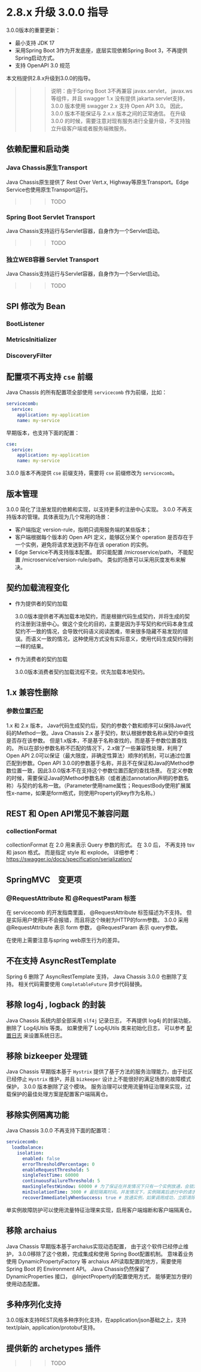 # 2.8.x 升级 3.0.0 指导

3.0.0版本的重要更新：

* 最小支持 JDK 17
* 采用Spring Boot 3作为开发底座，底层实现依赖Spring Boot 3，不再提供Spring启动方式。
* 支持 OpenAPI 3.0 规范

本文档提供2.8.x升级到3.0.0的指导。

>>> 说明：由于Spring Boot 3不再兼容 javax.servlet， javax.ws 等组件，并且 swagger 1.x 没有提供 jakarta.servlet支持，3.0.0 版本使用 swagger 2.x 支持 Open API 3.0。 因此，3.0.0 版本不能保证与 2.x.x 版本之间的正常通信。 在升级 3.0.0 的时候，需要注意对现有服务进行全量升级，不支持独立升级客户端或者服务端微服务。 

## 依赖配置和启动类

### Java Chassis原生Transport

Java Chassis原生提供了 Rest Over Vert.x, Highway等原生Transport。Edge Service也使用原生Transport运行。

>>> TODO

### Spring Boot Servlet Transport

Java Chassis支持运行与Servlet容器，自身作为一个Servlet启动。

>>> TODO

### 独立WEB容器 Servlet Transport

Java Chassis支持运行与Servlet容器，自身作为一个Servlet启动。

>>> TODO

## SPI 修改为 Bean

### BootListener

### MetricsInitializer

### DiscoveryFilter


## 配置项不再支持 `cse` 前缀

Java Chassis 的所有配置项全部使用 `servicecomb` 作为前缀，比如：

```yaml
servicecomb:
  service:
    application: my-application
    name: my-service
```

早期版本，也支持下面的配置：

```yaml
cse:
  service:
    application: my-application
    name: my-service
```

3.0.0 版本不再提供 `cse` 前缀支持，需要将 `cse` 前缀修改为 `servicecomb`。 

## 版本管理

3.0.0 简化了注册发现的依赖和实现，以支持更多的注册中心实现。 3.0.0 不再支持版本的管理。具体表现为几个常用的场景：

* 客户端指定 version-rule，指明只调用服务端的某些版本；
* 客户端根据每个版本的 Open API 定义，能够区分某个 operation 是否存在于一个实例，避免将请求发送到不存在该 operation 的实例。
* Edge Service不再支持版本配置。 即只能配置 /microservice/path， 不能配置 /microservice/version-rule/path。 类似的场景可以采用灰度发布来解决。

## 契约加载流程变化

* 作为提供者的契约加载

    3.0.0版本提供者不再加载本地契约，而是根据代码生成契约，并将生成的契约注册到注册中心。做这个变化的目的，主要是因为手写契约和代码本身生成契约不一致的情况，会导致代码语义阅读困难，带来很多隐藏不易发现的错误。而语义一致的情况，这种使用方式没有实际意义，使用代码生成契约得到一样的结果。

* 作为消费者的契约加载

    3.0.0版本消费者契约加载流程不变。优先加载本地契约。

## 1.x 兼容性删除

### 参数位置匹配

1.x 和 2.x 版本， Java代码生成契约后，契约的参数个数和顺序可以保持Java代码的Method一致。Java Chassis 2.x 基于契约，默认根据参数名称从契约中查找是否存在该参数。 但是1.x版本，不是基于名称查找的，而是基于参数位置查找的。 所以在部分参数名称不匹配的情况下，2.x做了一些兼容性处理，利用了Open API 2.0可以保证（最大限度，非确定性算法）顺序的机制，可以通过位置匹配到参数。Open API 3.0.0的参数基于名称，并且不在保证和Java的Method参数位置一致，因此3.0.0版本不在支持这个参数位置匹配的查找场景。 
在定义参数的时候，需要保证Java的Method参数名称（或者通过annotation声明的参数名称）与契约的名称一致。（Parameter使用name属性；RequestBody使用扩展属性x-name，如果是form格式，则使用Property的key作为名称。）

## REST 和 Open API常见不兼容问题

### collectionFormat

collectionFormat 在 2.0 用来表示 Query 参数的形式。 在 3.0 后， 不再支持  tsv 和 jason 格式。 而是指定 style 和 explode。 详细参考： https://swagger.io/docs/specification/serialization/

## SpringMVC　变更项

### @RequestAttribute 和 @RequestParam 标签

在 servicecomb 的开发指南里面， @RequestAttribute 标签描述为不支持。 但是实际用户使用并不会报错，而且将这个映射为HTTP的form参数。 3.0.0 采用 @RequestAttribute 表示 form 参数， @RequestParam 表示 query参数。

在使用上需要注意与spring web原生行为的差异。 

## 不在支持 AsyncRestTemplate

Spring 6 删除了 AsyncRestTemplate 支持， Java Chassis 3.0.0 也删除了支持。 相关代码需要使用 `CompletableFuture` 异步代码替换。 

## 移除 log4j , logback 的封装

Java Chassis 系统内部全部采用 `slf4j` 记录日志， 不再提供 log4j 的封装功能， 删除了 Log4jUtils 等类。 如果使用了 Log4jUtils 类来初始化日志， 可以参考 [配置日志](../../general-development/config-logs.md) 来设置系统日志。 

## 移除 bizkeeper 处理链

Java Chassis 早期版本基于 `Hystrix` 提供了基于方法的服务治理能力，由于社区已经停止 `Hystrix` 维护，并且 `bizkeeper` 设计上不能很好的满足场景的故障模式保护， 3.0.0 版本删除了这个模块。 服务治理可以使用流量特征治理来实现，过载保护的最佳处理方案是配置客户端隔离仓。

## 移除实例隔离功能

Java Chassis 3.0.0 不再支持下面的配置项：

```yaml
servicecomb:
  loadbalance:
    isolation:
      enabled: false
      errorThresholdPercentage: 0
      enableRequestThreshold: 5
      singleTestTime: 60000
      continuousFailureThreshold: 5
      maxSingleTestWindow: 60000 # 为了保证在并发情况下只有一个实例放通，会锁定放通实例。这个时间表示最大锁定时间。
      minIsolationTime: 3000 # 最短隔离时间。并发情况下，实例隔离后进行中的请求可能快速刷新隔离状态，增加最短隔离时间。
      recoverImmediatelyWhenSuccess: true # 放通实例，如果调用成功，立即清除统计状态，保证后续请求能够使用该实例。 2.1.3 新增。
```

单实例故障防护可以使用流量特征治理来实现，启用客户端熔断和客户端隔离仓。

## 移除 archaius
Java Chassis 早期版本基于archaius实现动态配置， 由于这个软件已经停止维护， 3.0.0移除了这个依赖，完成集成和使用 Spring Boot配置机制。 意味着业务
使用 DynamicPropertyFactory 等 archaius API读取配置的地方，需要使用 Spring Boot 的 Environment API。 Java Chassis仍然保留了 DynamicProperties 
接口， @InjectProperty的配置使用方式， 能够更加方便的使用动态配置。 

## 多种序列化支持

3.0.0版本支持REST风格多种序列化支持，在application/json基础之上，支持text/plain, application/protobuf支持。 

## 提供新的 archetypes 插件

>>> TODO

